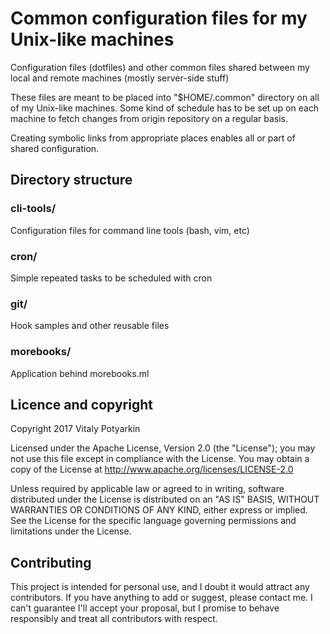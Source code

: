 # Common configuration files for my Unix-like machines
Configuration files (dotfiles) and other common files shared between
my local and remote machines (mostly server-side stuff)

These files are meant to be placed into "$HOME/.common" directory on all of
my Unix-like machines. Some kind of schedule has to be set up on each machine
to fetch changes from origin repository on a regular basis.

Creating symbolic links from appropriate places enables all or
part of shared configuration.


## Directory structure
### cli-tools/
Configuration files for command line tools (bash, vim, etc)

### cron/
Simple repeated tasks to be scheduled with cron

### git/
Hook samples and other reusable files

### morebooks/
Application behind morebooks.ml


## Licence and copyright
Copyright 2017 Vitaly Potyarkin

Licensed under the Apache License, Version 2.0 (the "License");
you may not use this file except in compliance with the License.
You may obtain a copy of the License at
http://www.apache.org/licenses/LICENSE-2.0

Unless required by applicable law or agreed to in writing, software
distributed under the License is distributed on an "AS IS" BASIS,
WITHOUT WARRANTIES OR CONDITIONS OF ANY KIND, either express or implied.
See the License for the specific language governing permissions and
limitations under the License.


## Contributing
This project is intended for personal use, and I doubt it would attract any
contributors. If you have anything to add or suggest, please contact me.
I can't guarantee I'll accept your proposal, but I promise to behave
responsibly and treat all contributors with respect.
